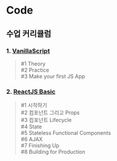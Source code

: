 # Code

## 수업 커리큘럼

### 1. [VanillaScript](01.VanillaScript/README.md)

> #1 Theory  
> #2 Practice  
> #3 Make your first JS App  

### 2. [ReactJS Basic](02.React_Basic/README.md)

> #1 시작하기  
> #2 컴포넌트 그리고 Props  
> #3 컴포넌트 Lifecycle  
> #4 State  
> #5 Stateless Functional Components  
> #6 AJAX  
> #7 Finishing Up  
> #8 Building for Production   

